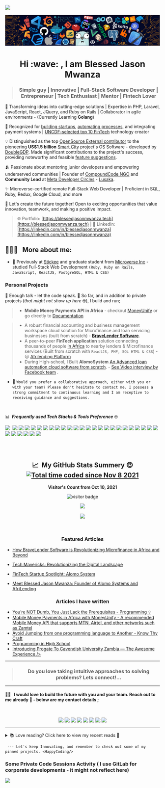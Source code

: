 <a href="https://www.youtube.com/@blessedjasonmwanza"><img src="https://user-images.githubusercontent.com/73097560/115834477-dbab4500-a447-11eb-908a-139a6edaec5c.gif"></a>

<p align="center"><img src="languages-header.png"></p>

<h1 align="center">Hi :wave:  , I am Blessed Jason Mwanza </h1>

> ### <p align="center" width="150px">Simple guy | Innovative | Full-Stack Software Developer | Entrepreneur | Tech Enthusiast | Mentor | Fintech Lover </p>


🚀 Transforming ideas into cutting-edge solutions | Expertise in PHP, Laravel, JavaScript, React, JQuery, and Ruby on Rails | Collaborator in agile environments - (Currently Learning **Golang**)

🌟 Recognized for [building startups](https://www.techtrends.co.zm/how-bravelender-is-revolutionizing-microfinance-in-africa-and-beyond/), [automating processes](https://techconversations.medium.com/title-tech-mavericks-revolutionizing-the-digital-landscape-8a82c72835a), and integrating payment systems | [UNCDF-selected top 10 FinTech](https://www.uncdf.org/article/6136/ten-fintechs-join-the-sophomore-class-of-the-fintech4u-accelerator-programme-in-zambia) technology creator

💡 Distinguished as the top [OpenSource External contributor](https://gitlab.com/doublegdp/app/-/issues/2506) to the pioneering **US$1.5 billion** [Smart City](https://chartercitiesinstitute.org/nkwashi) project's OS Software - developed by [DoubleGDP](https://doublegdp.com/). Made significant contributions to the project's success, providing noteworthy and feasible [feature suggestions](https://gitlab.com/doublegdp/handbook/-/blob/master/docs/product/04-prod-communications.md#feature-requests-bugs).

🫂 Passionate about mentoring junior developers and empowering underserved communities | Founder of [CompoundCode NGO](https://facebook.com/compoundcode) and **Community Lead** at [Meta Developer Circles](https://developers.facebook.com/developercircles/) - [Lusaka](https://web.facebook.com/groups/DevCLusaka).

✨ Microverse-certified remote Full-Stack Web Developer | Proficient in SQL, Ruby, Redux, Google Cloud, and more

💼 Let's create the future together! Open to exciting opportunities that value innovation, teamwork, and making a positive impact.

> 🌐 Portfolio: [https://blessedjasonmwanza.tech](https://blessedjasonmwanza.tech) | 
📧 LinkedIn: [https://linkedin.com/in/blessedjasonmwanza](https://linkedin.com/in/blessedjasonmwanza)




<h2> 👨🏻‍💻 &nbsp; More about me: </h2> 

- 🔭 Previously at [Stickee](https://stickee.co.uk) and graduate student from [Microverse Inc](https://www.microverse.org/?grsf=kvpb2j) -  studied Full-Stack Web Development ```(Ruby, Ruby on Rails, JavaScript, ReactJS, PostgreSQL, HTML & CSS)```

### Personal Projects

📄 Enough talk - let the code speak. 🤠 So far, and in addition to private projects (_that might not show up here_ 🤓), I build and run;

  >   - **Mobile Money Payments API in Africa** - checkout [MoneyUnify](https://moneyunify.com) or go directly to [Documentation](https://github.com/blessedjasonmwanza/MoneyUnify)

  > - A robust financial accounting and business management workspace cloud solution for Microfinance and loan servicing businesses (built from scratch) - [**BraveLender Software**](https://bravelender.com).
  > -  A peer-to-peer **FinTech application** solution connecting thousands of people [in Africa](https://www.techtrends.co.zm/how-bravelender-is-revolutionizing-microfinance-in-africa-and-beyond/) to nearby lenders & Microfinance services (Built from scratch with ```ReactJS, PHP, SQL HTML & CSS```)  - 😃 [Afrilending Platform](https://afrilending.com)
  > - During High-school, I Built **AlomoSystem**  [An Advanced loan automation cloud software from scratch](https://bongohive.co.zm/startup-spotlight-alomo-system/).  - [See Video interview by Facebook team](https://www.youtube.com/watch?v=Nb9OnWp1pjE) . 

- 👯  ```Would you prefer a collaborative approach, either with you or with your team? Please don't hesitate to contact me. I possess a strong commitment to continuous learning and I am receptive to receiving guidance and suggestions.```

<br>

:bar_chart: &nbsp;**_Frequently used Tech Stacks & Tools Preference_** 🤓 


<img src="https://img.shields.io/badge/-Progressive Web Apps-5A0FC8?style=flat">&nbsp;
<img src = "https://img.shields.io/badge/-PHP-05122A?style=flat&logo=php&logoColor=777BB4">
<img src="https://img.shields.io/badge/-MySQL-F29111?style=flat&logo=mysql&logoColor=FFFFFF">
<img src="https://img.shields.io/badge/Graphql-%cc6699?style=flat&logo=graphql&logoColor=white">
<img src="https://img.shields.io/badge/jquery-%230769AD.svg?style=flat&logo=jquery&logoColor=white">
<img src="https://img.shields.io/badge/-JavaScript-eed718?style=flat&logo=javascript&logoColor=ffffff">
<img src="https://img.shields.io/badge/-React-000000?style=flat&logo=react&logoColor=00c8ff">
<img src = "https://img.shields.io/badge/-HTML5-E34F26?style=flat&logo=html5&logoColor=white">
<img src = "https://img.shields.io/badge/-CSS3-1572B6?style=flat&logo=css3&logoColor=white">
<img src="https://img.shields.io/badge/-Bootstrap-563D7C?style=flat&logo=bootstrap&logoColor=white">
<img src="https://img.shields.io/badge/-Sass-cc6699?style=flat&logo=sass&logoColor=ffffff">
<img src="https://img.shields.io/badge/Ruby-CC342D?style=flat&logo=ruby&logoColor=white">
<img src="https://img.shields.io/badge/-Wordpress-05122A?style=flat&logo=wordpress&logoColor=563D7C">
<img src="https://img.shields.io/badge/-JSON-F29111?style=flat&logo=json&logoColor=FFFFF">
<img src="https://img.shields.io/badge/-Markdown-05122A?style=flat&logo=markdown">
<img src="http://img.shields.io/badge/-Git-F1502F?style=flat&logo=git&logoColor=FFFFFF">
<img src="http://img.shields.io/badge/Git-GitBash-black?style=flat&logo=git&logoColor=white">
<img src="http://img.shields.io/badge/-Github-000000?style=flat&logo=github&logoColor=FFFFFF">
<img src="http://img.shields.io/badge/-VS%20Code-007ACC?style=flat&logo=visual%20studio%20code&logoColor=white">
<img src="https://img.shields.io/badge/Atom-66595C?style=flat&logo=Atom&logoColor=white">
<img src="https://img.shields.io/badge/-Sublime%20Text-05122A?style=flat&logo=sublime-text&logoColor=FF9800">
<img src="http://img.shields.io/badge/-Heroku-430098?style=flat&logo=heroku&logoColor=white">
<img src="https://img.shields.io/badge/Netlify-00C7B7?style=flat&logo=netlify&logoColor=white">
<img src="https://img.shields.io/badge/npm-CB3837?style=flat&logo=npm&logoColor=white">
<img src="https://img.shields.io/badge/Webpack-8DD6F9?style=flat&logo=Webpack&logoColor=white">
<img src="https://img.shields.io/badge/figma-%23F24E1E.svg?style=flat&logo=figma&logoColor=white">
<img src="https://img.shields.io/badge/Gimp-657D8B?style=flat&logo=gimp&logoColor=FFFFFF">
<img src="https://img.shields.io/badge/Windows-0078D6?style=flat&logo=windows&logoColor=white">
<img src="https://img.shields.io/badge/Linux-666666?style=flat&logo=linux&logoColor=white">
<img src="https://img.shields.io/badge/Kali_Linux-1793D1?style=flat&logo=kali-linux&logoColor=white">
<img src="https://img.shields.io/badge/Ubuntu-%23F24E1E?style=flat&logo=ubuntu&logoColor=white">


<br>
<br>

<h2 align="center"> 📈  &nbsp;My GitHub Stats Summery 😍 
  <a title="Total time coded since Nov 8 2021"
     href="https://wakatime.com/@864184a7-6c2d-4518-bd00-febaed795ec4"><img src="https://wakatime.com/badge/user/864184a7-6c2d-4518-bd00-febaed795ec4.svg" alt="Total time coded since Nov 8 2021" /></a>
</h2>

<!-- <details align="center"> -->
<!--   <summary>
    📈 Click here to view stats
  </summary> -->
  <p align="center"><b>Visitor's Count from Oct 10, 2021</b></p>
  <p align="center"><img src="https://profile-counter.glitch.me/%7Bblessedjasonmwanza%7D/count.svg" alt="visitor badge"/></p>

  <p align="center"><img src="https://github-readme-stats.vercel.app/api/wakatime?username=blessedjasonmwanza&layout=compact&theme=chartreuse-dark&hide_border=true&custom_title=Weekly%20wakatime%20stats"></p>

  <p align="center" ><img src="https://github-readme-streak-stats.herokuapp.com?user=blessedjasonmwanza&theme=chartreuse-dark"></p>
  <br>
<!-- </details> -->
<!-- <details align="center"> -->
<!--   <summary>
     📰  &nbsp; See Written & Featured articles
  </summary> -->
  <h3  align="center"> Featured Articles </h3>

  
  - [How BraveLender Software is Revolutionizing Microfinance in Africa and Beyond](https://www.techtrends.co.zm/how-bravelender-is-revolutionizing-microfinance-in-africa-and-beyond/)
  
  - [Tech Mavericks: Revolutionizing the Digital Landscape](https://techconversations.medium.com/title-tech-mavericks-revolutionizing-the-digital-landscape-8a82c72835a)

  - [FinTech Startup Spotlight: Alomo System](https://bongohive.co.zm/startup-spotlight-alomo-system/)

  - [Meet Blessed Jason Mwanza: Founder of Alomo Systems and AfriLending](https://theafricandreamsl.com/meet-blessed-jason-mwanza-founder-of-alomo-systems-and-afrilending/)
  
  
   <h3  align="center"> Articles I have written</h3>

  - [You’re NOT Dumb, You Just Lack the Prerequisites - Programming 💡](https://dev.to/mwanzabj/youre-not-dumb-you-just-lack-the-prerequisites-programming-46l6)
  - [Mobile Money Payments in Africa with MoneyUnify - A recommended Mobile Money API that supports MTN, Airtel, and other networks such as Zamtel](https://www.linkedin.com/pulse/mobile-money-payments-africa-moneyunify-recommended-mwanza)
  - [Avoid Jumping from one programming language to Another - Know Thy Craft](https://www.linkedin.com/pulse/avoid-jumping-from-one-programming-language-another-mwanza%3FtrackingId=CIBXmDV3yBVYmYBe5v0lXw%253D%253D/)
  - [Programming in High School](https://dev.to/mwanzabj/programming-in-high-school-3iji)
  - [Introducing Progate To Cavendish University Zambia — The Awesome Experience /> ](https://dev.to/mwanzabj/progate-code-community-in-zambia-cavendish-university-14cd)
  
<!-- </details> -->

<hr>


> <h3 align="center">Do you love taking intuitive approaches to solving problems? Lets connect!...</h3>


<hr>

#### 🤝🏻  &nbsp; I would love to build the future with you and your team. Reach out to me  already 🚀 - below are my contact details ;
<br>

<p align="center">
<a href="https://www.linkedin.com/in/blessedjasonmwanza/"><img src="https://img.shields.io/badge/blessedjasonmwanza-0077B5?style=for-the-badge&logo=Linkedin&logoColor=white"/></a>
 <a href="https://angel.co/u/blessedjasonmwanza"><img src="https://img.shields.io/badge/blessedjasonmwanza-c3c3c3?style=for-the-badge&logo=Angellist&logoColor=black"/></a>
<a href="mailto:mwanzabj@gmail.com"><img src="https://img.shields.io/badge/-mwanzabj@gmail.com-D14836?style=for-the-badge&logo=Gmail&logoColor=white"/></a>
<a href="https://twitter.com/mwanzabj"><img src="https://img.shields.io/badge/-mwanzabj-1DA1F2?style=for-the-badge&logo=twitter&logoColor=white"/></a>
<a href="https://medium.com/@mwanzabj"><img src="https://img.shields.io/badge/-@mwanzabj-3db399?style=for-the-badge&logo=medium&logoColor=white"/></a>
<a href="https://instagram.com/mwanzabj"><img src="https://img.shields.io/badge/-mwanzabj-E4405F?style=for-the-badge&logo=Instagram&logoColor=white"/></a>
<a href="https://facebook.com/blessedjasonmwanza"><img src="https://img.shields.io/badge/-Blessed%20Jason%20Mwanza-1877F2?style=for-the-badge&logo=facebook&logoColor=white"/></a>
<a href="https://www.youtube.com/channel/UCarmzp5wfUxvCGScIwJZNfg"><img src="https://img.shields.io/badge/-Blessed%20Jason%20Mwanza-cc0000?style=for-the-badge&logo=youtube&logoColor=white"/></a>

</p>

     
<hr>
 
<details>
  <summary>
    📚 Love reading? Click here to view my recent reads  📖
  </summary>


```javascript
  const Books = [
      {
        title: 'The Magic Ladder to Success',
        Author: 'Napoleon Hill'
      },
      {
        title: 'As a Man Thinketh',
        Author: 'James Allen'
      },
      {
        title: 'Zero To One',
        Author: 'Peter Thiel'
      },
      {
        title: 'The Richest Man in Babylon',
        Auther: 'George S. Clason'
      },
      {
        title: 'The One Minute Manager',
        Author: ['Ken Blanchard', 'Dr Spencer Johnson']
      },
      {
        title: 'What the CEO Wants you to Know',
        Author: 'Ram Charan'
      },
      {
        title: 'Who Moved My Cheese',
        Author: 'Dr Spencer Johnson'
      },
      {
        title: 'The Game of Life and How to Play it',
        Auther: 'Forence Scovel Shinn'
      },
      {
        title: 'Just Be Glad',
        Author: 'Christian D. Larson'
      },
      {
        title: 'It Works',
        Author: 'RHJ'
      },
      {
        title: 'Outwitting the Devil',
        Author: 'Napoleon Hill'
      },
      {
        title: 'Success The Best of Napoleon Hill',
        Author: 'Napoleon Hill'
      },
      {
        title: 'Elon Musk: Success Secrets',
        Author: 'George Ilian'
      },
      {
        title: 'Capitalist Nigger',
        Author: 'Chika Onyeani'
      },
      {
        title: 'How to Sell and Market Like a Prostitute',
        Author: 'Edwin Ngwane'
      },
      {
        title: 'The Psychology of Money',
        Author: 'Morgan Housel'
      },
      {
        Title: 'Deep Work',
        Author: 'Cal Newport'
      }
    ]
  ```
 
</details>
  


     --- Let's keep Innovating, and remember to check out some of my pinned projects. <HappyCoding/>

### Some Private Code Sessions Activity ( I use GitLab for corporate developments - it might not reflect here)

<a href="https://wakatime.com/@blessedjasonmwanza" align="center" style="margin: 0 auto;"><img src="https://wakatime.com/share/@blessedjasonmwanza/da3f2a1c-5306-4762-a8b8-7b2ecf273a02.png" /></a>
